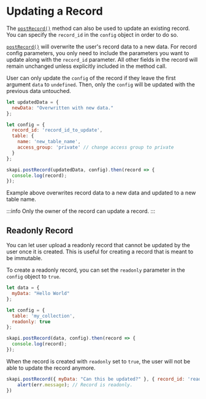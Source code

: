 
# Updating a Record

The [`postRecord()`](/api-reference/database/README.md#postrecord) method can also be used to update an existing record. You can specify the `record_id` in the `config` object in order to do so. 

[`postRecord()`](/api-reference/database/README.md#postrecord) will overwrite the user's record data to a new data.
For record config parameters, you only need to include the parameters you want to update along with the `record_id` parameter.
All other fields in the record will remain unchanged unless explicitly included in the method call.

User can only update the `config` of the record if they leave the first argument `data` to `undefined`.
Then, only the `config` will be updated with the previous data untouched.

```js
let updatedData = {
  newData: "Overwritten with new data."
};

let config = {
  record_id: 'record_id_to_update',
  table: {
    name: 'new_table_name',
    access_group: 'private' // change access group to private
  }
};

skapi.postRecord(updatedData, config).then(record => {
  console.log(record);
});
```

Example above overwrites record data to a new data and updated to a new table name.

:::info
Only the owner of the record can update a record.
:::

## Readonly Record

You can let user upload a readonly record that cannot be updated by the user once it is created. This is useful for creating a record that is meant to be immutable.

To create a readonly record, you can set the `readonly` parameter in the `config` object to `true`.

```js
let data = {
  myData: "Hello World"
};

let config = {
  table: 'my_collection',
  readonly: true
};

skapi.postRecord(data, config).then(record => {
  console.log(record);
});
```

When the record is created with `readonly` set to `true`, the user will not be able to update the record anymore.

```js
skapi.postRecord({ myData: "Can this be updated?" }, { record_id: 'readonly_record_id' }).catch(err=>{
    alert(err.message); // Record is readonly.
})
```